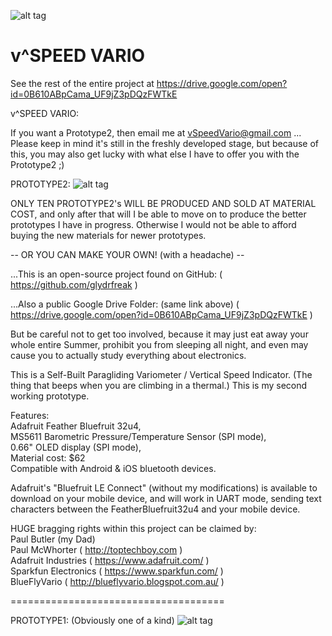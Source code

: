 ![alt tag](https://github.com/glydrfreak/vSpeedVario/blob/master/logo.jpg)

# v^SPEED VARIO
See the rest of the entire project at https://drive.google.com/open?id=0B610ABpCama_UF9jZ3pDQzFWTkE


v^SPEED VARIO:

If you want a Prototype2, then email me at vSpeedVario@gmail.com ... Please keep in mind it's still in the freshly developed stage, but because of this, you may also get lucky with what else I have to offer you with the Prototype2 ;)

PROTOTYPE2:
![alt tag](https://github.com/glydrfreak/vSpeedVario/blob/master/PROTOTYPE2.jpg)



ONLY TEN PROTOTYPE2's WILL BE PRODUCED AND SOLD AT MATERIAL COST, and only after that will I be able to move on to produce the better prototypes I have in progress. Otherwise I would not be able to afford buying the new materials for newer prototypes. 

-- OR YOU CAN MAKE YOUR OWN! (with a headache) --

...This is an open-source project found on GitHub:
( https://github.com/glydrfreak )

...Also a public Google Drive Folder: (same link above)
( https://drive.google.com/open?id=0B610ABpCama_UF9jZ3pDQzFWTkE )

But be careful not to get too involved, because it may just eat away your whole entire Summer, prohibit you from sleeping all night, and even may cause you to actually study everything about electronics.
 
This is a Self-Built Paragliding Variometer / Vertical Speed Indicator. (The thing that beeps when you are climbing in a thermal.) This is my second working prototype. 

Features:<br />
Adafruit Feather Bluefruit 32u4,<br />
MS5611 Barometric Pressure/Temperature Sensor (SPI mode),<br />
0.66" OLED display (SPI mode),<br />
Material cost: $62<br />
Compatible with Android & iOS bluetooth devices. <br />

Adafruit's "Bluefruit LE Connect" (without my modifications) is available to download on your mobile device, and will work in UART mode, sending text characters between the FeatherBluefruit32u4 and your mobile device.

HUGE bragging rights within this project can be claimed by:<br />
Paul Butler (my Dad)<br />
Paul McWhorter ( http://toptechboy.com )<br />
Adafruit Industries ( https://www.adafruit.com/ )<br />
Sparkfun Electronics ( https://www.sparkfun.com/ )<br />
BlueFlyVario ( http://blueflyvario.blogspot.com.au/ )<br />



=====================================

PROTOTYPE1: (Obviously one of a kind)
![alt tag](https://github.com/glydrfreak/vSpeedVario/blob/master/PROTOTYPE1.jpg)

